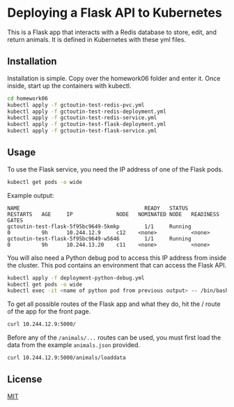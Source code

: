 # Deploying a Flask API to Kubernetes

This is a Flask app that interacts with a Redis database to store, edit, and return animals. It is defined in Kubernetes with these yml files.

## Installation

Installation is simple. Copy over the homework06 folder and enter it. Once inside, start up the containers with kubectl.

```bash
cd homework06
kubectl apply -f gctoutin-test-redis-pvc.yml
kubectl apply -f gctoutin-test-redis-deployment.yml
kubectl apply -f gctoutin-test-redis-service.yml
kubectl apply -f gctoutin-test-flask-deployment.yml
kubectl apply -f gctoutin-test-flask-service.yml
```

## Usage

To use the Flask service, you need the IP address of one of the Flask pods.
```bash
kubectl get pods -o wide
```
Example output:
```
NAME                                        READY   STATUS             RESTARTS   AGE     IP              NODE   NOMINATED NODE   READINESS GATES
gctoutin-test-flask-5f95bc9649-5kmkp        1/1     Running            0          9h      10.244.12.9     c12    <none>           <none>
gctoutin-test-flask-5f95bc9649-w5646        1/1     Running            0          9h      10.244.13.20    c11    <none>           <none>
```

You will also need a Python debug pod to access this IP address from inside the cluster. This pod contains an environment that can access the Flask API.
```bash
kubectl apply -f deployment-python-debug.yml
kubectl get pods -o wide
kubectl exec -it <name of python pod from previous output> -- /bin/bash
```

To get all possible routes of the Flask app and what they do, hit the / route of the app for the front page.
```bash
curl 10.244.12.9:5000/
```

Before any of the ```/animals/...``` routes can be used, you must first load the data from the example ```animals.json``` provided.
```bash
curl 10.244.12.9:5000/animals/loaddata
```

## License
[MIT](https://choosealicense.com/licenses/mit/)
